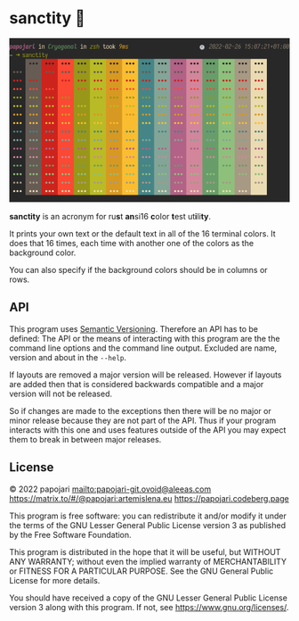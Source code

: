 # sanctity 🌈

![screenshot](screenshot.webp)

**sanctity** is an acronym for ru**s**t **an**si16 **c**olor **t**est ut**i**li**ty**.

It prints your own text or the default text in all of the 16 terminal colors. It does that 16 times, each time with another one of the colors as the background color.

You can also specify if the background colors should be in columns or rows.

## API

This program uses [Semantic Versioning](https://semver.org/). Therefore an API has to be defined:
The API or the means of interacting with this program are the the command line options and the command line output. Excluded are name, version and about in the `--help`.

If layouts are removed a major version will be released. However if layouts are added then that is considered backwards compatible and a major version will not be released.

So if changes are made to the exceptions then there will be no major or minor release because they are not part of the API. Thus if your program interacts with this one and uses features outside of the API you may expect them to break in between major releases.

## License

©️ 2022 papojari <mailto:papojari-git.ovoid@aleeas.com> <https://matrix.to/#/@papojari:artemislena.eu> <https://papojari.codeberg.page>

This program is free software: you can redistribute it and/or modify it under the terms of the GNU Lesser General Public License version 3 as published by the Free Software Foundation.

This program is distributed in the hope that it will be useful, but WITHOUT ANY WARRANTY; without even the implied warranty of MERCHANTABILITY or FITNESS FOR A PARTICULAR PURPOSE. See the GNU General Public License for more details.

You should have received a copy of the GNU Lesser General Public License version 3 along with this program. If not, see <https://www.gnu.org/licenses/>.

